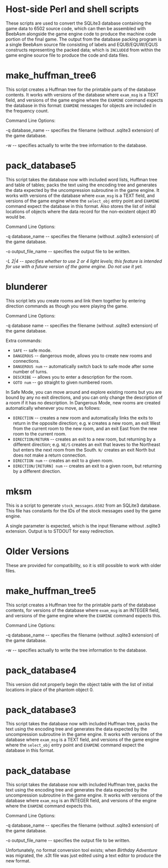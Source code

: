 # Host-side Perl and shell scripts

These scripts are used to convert the SQLite3 database containing the game data to
6502 source code, which can then be assembled with BeebAsm alongside the game engine
code to produce the machine code portion of the final game.  The output from the
database packing program is a single BeebAsm source file consisting of labels and
EQUB/EQUW/EQUS constructs representing the packed data; which is `INCLUDE`d from
within the game engine source file to produce the code and data files.

# make_huffman_tree6

This script creates a Huffman tree for the printable parts of the database contents.
It works with versions of the database where `exam_msg` is a TEXT field, and versions
of the game engine where the `EXAMINE` command expects the database in this format:
`EXAMINE` messages for objects are included in the frequency count.

Command Line Options:

-q database_name -- specifies the filename (without .sqlite3 extension) of the game
database.

-w -- specifies actually to write the tree information to the database.

# pack_database5

This script takes the database now with included word lists, Huffman tree and table
of tables; packs the text using the encoding tree and generates the data expected
by the uncompression subroutine in the game engine.  It works with versions of the
database where `exam_msg` is a TEXT field, and versions of the game engine where
the `select_obj` entry point and `EXAMINE` command expect the database in this
format.  Also stores the list of initial locations of objects where the data record
for the non-existent object #0 would be.

Command Line Options:

-q database_name -- specifies the filename (without .sqlite3 extension) of the game
database.

-o output_file_name -- specifies the output file to be written.

_-L 2|4_ -- _specifies whether to use 2 or 4 light levels; this feature is intended_
_for use with a future version of the game engine.  Do not use it yet._

# blunderer

This script lets you create rooms and link them together by entering direction
commands as though you were playing the game.

Command Line Options:

-q database name -- specifies the filename (without .sqlite3 extension) of the game
database.

Extra commands:

+ `SAFE` -- safe mode.
+ `DANGEROUS` -- dangerous mode, allows you to create new rooms and connections.
+ `DANGEROUS num` -- automatically switch back to safe mode after some number of turns.
+ `DESCRIBE` -- allows you to enter a description for the room.
+ `GOTO num` -- go straight to given numbered room.

In Safe Mode, you can move around and explore existing rooms but you are bound by any
no exit directions, and you can only change the description of a room if it has no
description.  In Dangerous Mode, new rooms are created automatically whenever you move,
as follows:

+ `DIRECTION` -- creates a new room and automatically links the exits to return in the opposite direction; e.g. `W` creates a new room, an exit West from the current room to the new room, and an exit East from the new room to the current room.
+ `DIRECTION/RETURN` -- creates an exit to a new room, but returning by a different direction; e.g. `NE/S` creates an exit that leaves to the Northeast but enters the next room from the South.  `N/` creates an exit North but does not make a return connection.
+ `DIRECTION num` -- creates an exit to a given room.
+ `DIRECTION/[RETURN] num` -- creates an exit to a given room, but returning by a different direction.

# mksm

This is a script to generate `stock_messages.6502` from an SQLite3 database.  This
file has constants for the IDs of the stock messages used by the game engine.

A single parameter is expected, which is the input filename without .sqlite3 extension.
Output is to STDOUT for easy redirection.

# Older Versions

These are provided for compatibility, so it is still possible to work with older
files.

# make_huffman_tree5

This script creates a Huffman tree for the printable parts of the database contents,
for versions of the database where `exam_msg` is an INTEGER field, and versions of
the game engine where the `EXAMINE` command expects this.

Command Line Options:

-q database_name -- specifies the filename (without .sqlite3 extension) of the game
database.

-w -- specifies actually to write the tree information to the database.

# pack_database4

This version did not properly begin the object table with the list of initial
locations in place of the phantom object 0.

# pack_database3

This script takes the database now with included Huffman tree, packs the text using
the encoding tree and generates the data expected by the uncompression subroutine
in the game engine.  It works with versions of the database where `exam_msg` is a
TEXT field, and versions of the game engine where the `select_obj` entry point and
`EXAMINE` command expect the database in this format.

# pack_database

This script takes the database now with included Huffman tree, packs the text using
the encoding tree and generates the data expected by the uncompression subroutine
in the game engine.  It works with versions of the database where `exam_msg` is an
INTEGER field, and versions of the engine where the `EXAMINE` command expects this.

Command Line Options:

-q database_name -- specifies the filename (without .sqlite3 extension) of the game
database.

-o output_file_name -- specifies the output file to be written.

Unfortunately, no format conversion tool exists; when _Birthday Adventure_ was
migrated, the .s3t file was just edited using a text editor to produce the new
format.

